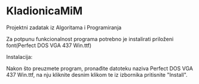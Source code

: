 # KladionicaMiM
Projektni zadatak iz Algoritama i Programiranja

Za potpunu funkcionalnost programa potrebno je instalirati priloženi font(Perfect DOS VGA 437 Win.ttf)

Instalacija:

Nakon što preuzmete program, pronađite datoteku naziva Perfect DOS VGA 437 Win.ttf, na nju kliknite desnim klikom te iz izbornika pritisnite "Install".
